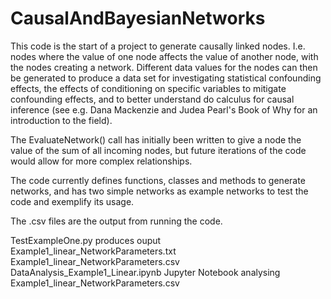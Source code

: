 # CausalAndBayesianNetworks

This code is the start of a project to generate causally linked nodes. I.e. nodes where the value of one node affects the value of another node, with the nodes creating a network. 
Different data values for the nodes can then be generated to produce a data set for investigating statistical confounding effects, the effects of conditioning on specific variables to mitigate confounding effects, and to better understand do calculus for causal inference (see e.g. Dana Mackenzie and Judea Pearl's Book of Why for an introduction to the field). 


The EvaluateNetwork() call has initially been written to give a node the value of the sum of all incoming nodes, but future 
iterations of the code would allow for more complex relationships. 

The code currently defines functions, classes and methods to generate networks, and has two simple networks as example networks
to test the code and exemplify its usage. 

The .csv files are the output from running the code. 

TestExampleOne.py
produces ouput 
Example1_linear_NetworkParameters.txt
Example1_linear_NetworkParameters.csv
DataAnalysis_Example1_Linear.ipynb  Jupyter Notebook analysing Example1_linear_NetworkParameters.csv

